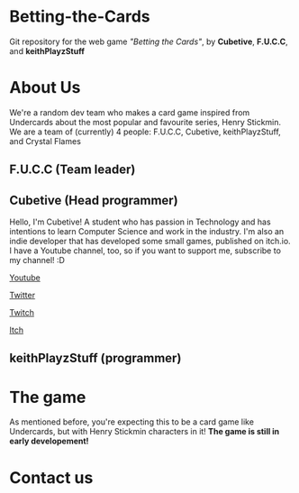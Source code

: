 # Betting-the-Cards
Git repository for the web game *"Betting the Cards"*, by **Cubetive**, **F.U.C.C**, and **keithPlayzStuff**

# About Us
We're a random dev team who makes a card game inspired from Undercards about the most popular and favourite series, Henry Stickmin. We are a team of (currently) 4 people: F.U.C.C, Cubetive, keithPlayzStuff, and Crystal Flames

## F.U.C.C (Team leader)
<!-- Add your info here F.U.C.C -->

## Cubetive (Head programmer)
Hello, I'm Cubetive! A student who has passion in Technology and has intentions to learn Computer Science and work in the industry. I'm also an indie developer that has developed some small games, published on itch.io. I have a Youtube channel, too, so if you want to support me, subscribe to my channel! :D

[Youtube](https://www.youtube.com/channel/UCQi-Knlut7ssVLSH6gGTHfA "Cubetive")

[Twitter](https://twitter.com/CubetiveVN "@CubetiveVN")

[Twitch](https://www.twitch.tv/cubetivetwitch "I may stream sometimes")

[Itch](https://cubetive.itch.io "My indie games page")

## keithPlayzStuff (programmer)
<!-- Add your info here keith -->

# The game
As mentioned before, you're expecting this to be a card game like Undercards, but with Henry Stickmin characters in it!
**The game is still in early developement!**

# Contact us
<!-- Add contact information here for people -->

